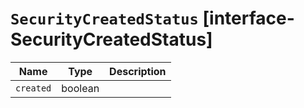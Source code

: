 # `SecurityCreatedStatus` [interface-SecurityCreatedStatus]

| Name | Type | Description |
| - | - | - |
| `created` | boolean | &nbsp; |
